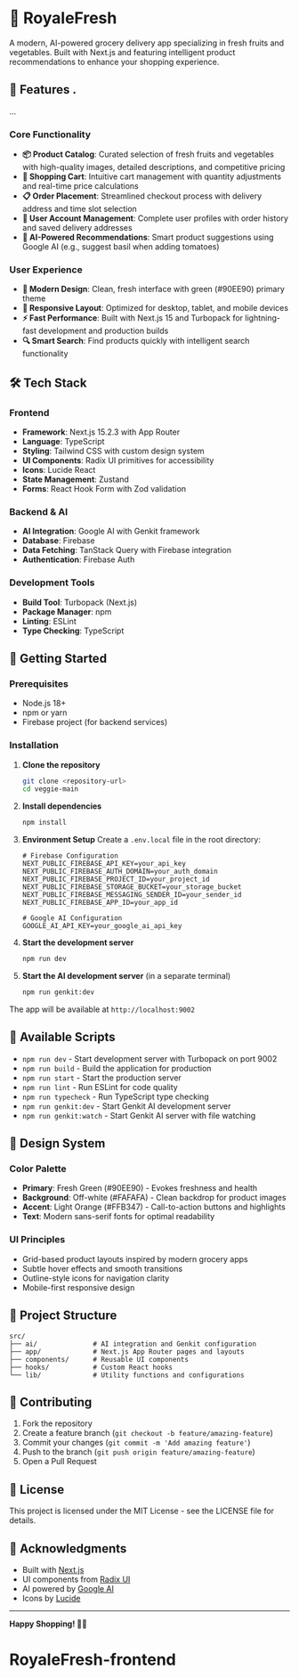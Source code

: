 # 🥬 RoyaleFresh

A modern, AI-powered grocery delivery app specializing in fresh fruits and vegetables. Built with Next.js and featuring intelligent product recommendations to enhance your shopping experience.

## 🌟 Features .

...

### Core Functionality

- **📦 Product Catalog**: Curated selection of fresh fruits and vegetables with high-quality images, detailed descriptions, and competitive pricing
- **🛒 Shopping Cart**: Intuitive cart management with quantity adjustments and real-time price calculations
- **📋 Order Placement**: Streamlined checkout process with delivery address and time slot selection
- **👤 User Account Management**: Complete user profiles with order history and saved delivery addresses
- **🤖 AI-Powered Recommendations**: Smart product suggestions using Google AI (e.g., suggest basil when adding tomatoes)

### User Experience

- **🎨 Modern Design**: Clean, fresh interface with green (#90EE90) primary theme
- **📱 Responsive Layout**: Optimized for desktop, tablet, and mobile devices
- **⚡ Fast Performance**: Built with Next.js 15 and Turbopack for lightning-fast development and production builds
- **🔍 Smart Search**: Find products quickly with intelligent search functionality

## 🛠️ Tech Stack

### Frontend

- **Framework**: Next.js 15.2.3 with App Router
- **Language**: TypeScript
- **Styling**: Tailwind CSS with custom design system
- **UI Components**: Radix UI primitives for accessibility
- **Icons**: Lucide React
- **State Management**: Zustand
- **Forms**: React Hook Form with Zod validation

### Backend & AI

- **AI Integration**: Google AI with Genkit framework
- **Database**: Firebase
- **Data Fetching**: TanStack Query with Firebase integration
- **Authentication**: Firebase Auth

### Development Tools

- **Build Tool**: Turbopack (Next.js)
- **Package Manager**: npm
- **Linting**: ESLint
- **Type Checking**: TypeScript

## 🚀 Getting Started

### Prerequisites

- Node.js 18+
- npm or yarn
- Firebase project (for backend services)

### Installation

1. **Clone the repository**

   ```bash
   git clone <repository-url>
   cd veggie-main
   ```

2. **Install dependencies**

   ```bash
   npm install
   ```

3. **Environment Setup**
   Create a `.env.local` file in the root directory:

   ```env
   # Firebase Configuration
   NEXT_PUBLIC_FIREBASE_API_KEY=your_api_key
   NEXT_PUBLIC_FIREBASE_AUTH_DOMAIN=your_auth_domain
   NEXT_PUBLIC_FIREBASE_PROJECT_ID=your_project_id
   NEXT_PUBLIC_FIREBASE_STORAGE_BUCKET=your_storage_bucket
   NEXT_PUBLIC_FIREBASE_MESSAGING_SENDER_ID=your_sender_id
   NEXT_PUBLIC_FIREBASE_APP_ID=your_app_id

   # Google AI Configuration
   GOOGLE_AI_API_KEY=your_google_ai_api_key
   ```

4. **Start the development server**

   ```bash
   npm run dev
   ```

5. **Start the AI development server** (in a separate terminal)
   ```bash
   npm run genkit:dev
   ```

The app will be available at `http://localhost:9002`

## 📝 Available Scripts

- `npm run dev` - Start development server with Turbopack on port 9002
- `npm run build` - Build the application for production
- `npm run start` - Start the production server
- `npm run lint` - Run ESLint for code quality
- `npm run typecheck` - Run TypeScript type checking
- `npm run genkit:dev` - Start Genkit AI development server
- `npm run genkit:watch` - Start Genkit AI server with file watching

## 🎨 Design System

### Color Palette

- **Primary**: Fresh Green (#90EE90) - Evokes freshness and health
- **Background**: Off-white (#FAFAFA) - Clean backdrop for product images
- **Accent**: Light Orange (#FFB347) - Call-to-action buttons and highlights
- **Text**: Modern sans-serif fonts for optimal readability

### UI Principles

- Grid-based product layouts inspired by modern grocery apps
- Subtle hover effects and smooth transitions
- Outline-style icons for navigation clarity
- Mobile-first responsive design

## 📁 Project Structure

```
src/
├── ai/              # AI integration and Genkit configuration
├── app/             # Next.js App Router pages and layouts
├── components/      # Reusable UI components
├── hooks/           # Custom React hooks
└── lib/             # Utility functions and configurations
```

## 🤝 Contributing

1. Fork the repository
2. Create a feature branch (`git checkout -b feature/amazing-feature`)
3. Commit your changes (`git commit -m 'Add amazing feature'`)
4. Push to the branch (`git push origin feature/amazing-feature`)
5. Open a Pull Request

## 📄 License

This project is licensed under the MIT License - see the LICENSE file for details.

## 🙏 Acknowledgments

- Built with [Next.js](https://nextjs.org/)
- UI components from [Radix UI](https://www.radix-ui.com/)
- AI powered by [Google AI](https://ai.google.dev/)
- Icons by [Lucide](https://lucide.dev/)

---

**Happy Shopping! 🛒🥕**

# RoyaleFresh-frontend
